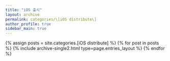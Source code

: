 ```yaml
---
title: "iOS 출시"
layout: archive
permalink: categories/\[iOS distribute\]
author_profile: true
sidebar_main: true
---
```



{% assign posts = site.categories.\[iOS distribute\] %}
{% for post in posts %} {% include archive-single2.html type=page.entries_layout %} {% endfor %}
